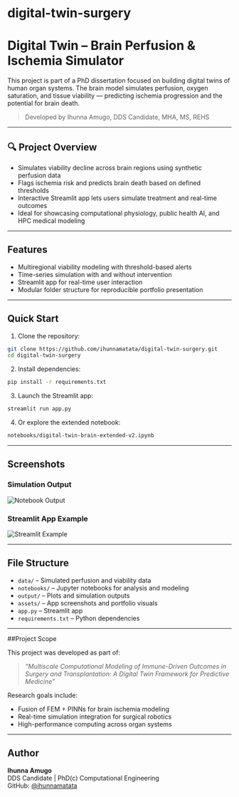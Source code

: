 # digital-twin-surgery
# Digital Twin – Brain Perfusion & Ischemia Simulator

This project is part of a PhD dissertation focused on building digital twins of human organ systems. The brain model simulates perfusion, oxygen saturation, and tissue viability — predicting ischemia progression and the potential for brain death.

> Developed by Ihunna Amugo, DDS Candidate, MHA, MS, REHS

---

## 🔍 Project Overview

- Simulates viability decline across brain regions using synthetic perfusion data
- Flags ischemia risk and predicts brain death based on defined thresholds
- Interactive Streamlit app lets users simulate treatment and real-time outcomes
- Ideal for showcasing computational physiology, public health AI, and HPC medical modeling

---

## Features

-  Multiregional viability modeling with threshold-based alerts
-  Time-series simulation with and without intervention
-  Streamlit app for real-time user interaction
-  Modular folder structure for reproducible portfolio presentation

---

##  Quick Start

1. Clone the repository:
```bash
git clone https://github.com/ihunnamatata/digital-twin-surgery.git
cd digital-twin-surgery
```

2. Install dependencies:
```bash
pip install -r requirements.txt
```

3. Launch the Streamlit app:
```bash
streamlit run app.py
```

4. Or explore the extended notebook:
```bash
notebooks/digital-twin-brain-extended-v2.ipynb
```

---

## Screenshots

### Simulation Output
![Notebook Output](./output/brain_perfusion_summary.png)

### Streamlit App Example
![Streamlit Example](./assets/streamlit_simulation_example.png)

---

## File Structure

- `data/` – Simulated perfusion and viability data
- `notebooks/` – Jupyter notebooks for analysis and modeling
- `output/` – Plots and simulation outputs
- `assets/` – App screenshots and portfolio visuals
- `app.py` – Streamlit app
- `requirements.txt` – Python dependencies

---

##Project Scope

This project was developed as part of:
> *“Multiscale Computational Modeling of Immune-Driven Outcomes in Surgery and Transplantation: A Digital Twin Framework for Predictive Medicine”*

Research goals include:
- Fusion of FEM + PINNs for brain ischemia modeling
- Real-time simulation integration for surgical robotics
- High-performance computing across organ systems

---

## Author
**Ihunna Amugo**  
DDS Candidate | PhD(c) Computational Engineering  
GitHub: [@ihunnamatata](https://github.com/ihunnamatata)
